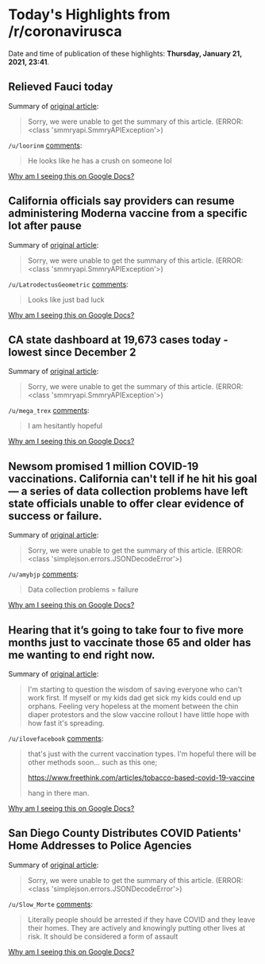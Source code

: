 # Today's Highlights from /r/coronavirusca

Date and time of publication of these highlights: **Thursday, January 21, 2021, 23:41**.

## Relieved Fauci today

Summary of [original article](https://v.redd.it/8veku62h8sc61):

> Sorry, we were unable to get the summary of this article. (ERROR: <class 'smmryapi.SmmryAPIException'>)

`/u/loorinm` [comments](https://www.reddit.com/r/CoronavirusCA/comments/l2cb5y/relieved_fauci_today/):

> He looks like he has a crush on someone lol

[Why am I seeing this on Google Docs?](https://docs.google.com/document/d/1Dc6We63vOXIZsc0op-Bt4abqkYjXzOigalQqFxmvvbM/edit?usp=sharing)

## California officials say providers can resume administering Moderna vaccine from a specific lot after pause

Summary of [original article](https://www.cnn.com/2021/01/21/health/california-moderna-lot-vaccine-resumes-administration/index.html):

> Sorry, we were unable to get the summary of this article. (ERROR: <class 'smmryapi.SmmryAPIException'>)

`/u/LatrodectusGeometric` [comments](https://www.reddit.com/r/CoronavirusCA/comments/l21uzh/california_officials_say_providers_can_resume/):

> Looks like just bad luck

[Why am I seeing this on Google Docs?](https://docs.google.com/document/d/1Dc6We63vOXIZsc0op-Bt4abqkYjXzOigalQqFxmvvbM/edit?usp=sharing)

## CA state dashboard at 19,673 cases today - lowest since December 2

Summary of [original article](https://www.reddit.com/r/CoronavirusCA/comments/l27gfh/ca_state_dashboard_at_19673_cases_today_lowest/):

> Sorry, we were unable to get the summary of this article. (ERROR: <class 'smmryapi.SmmryAPIException'>)

`/u/mega_trex` [comments](https://www.reddit.com/r/CoronavirusCA/comments/l27gfh/ca_state_dashboard_at_19673_cases_today_lowest/):

> I am hesitantly hopeful

[Why am I seeing this on Google Docs?](https://docs.google.com/document/d/1Dc6We63vOXIZsc0op-Bt4abqkYjXzOigalQqFxmvvbM/edit?usp=sharing)

## Newsom promised 1 million COVID-19 vaccinations. California can't tell if he hit his goal — a series of data collection problems have left state officials unable to offer clear evidence of success or failure.

Summary of [original article](https://www.latimes.com/california/story/2021-01-21/california-data-collection-issues-covid-19-vaccinations-in-10-days-gavin-newsom-promise):

> Sorry, we were unable to get the summary of this article. (ERROR: <class 'simplejson.errors.JSONDecodeError'>)

`/u/amybjp` [comments](https://www.reddit.com/r/CoronavirusCA/comments/l28tzv/newsom_promised_1_million_covid19_vaccinations/):

> Data collection problems = failure

[Why am I seeing this on Google Docs?](https://docs.google.com/document/d/1Dc6We63vOXIZsc0op-Bt4abqkYjXzOigalQqFxmvvbM/edit?usp=sharing)

## Hearing that it’s going to take four to five more months just to vaccinate those 65 and older has me wanting to end right now.

Summary of [original article](https://www.reddit.com/r/CoronavirusCA/comments/l2idmv/hearing_that_its_going_to_take_four_to_five_more/):

> I'm starting to question the wisdom of saving everyone who can't work first. If myself or my kids dad get sick my kids could end up orphans. Feeling very hopeless at the moment between the chin diaper protestors and the slow vaccine rollout I have little hope with how fast it's spreading.

`/u/ilovefacebook` [comments](https://www.reddit.com/r/CoronavirusCA/comments/l2idmv/hearing_that_its_going_to_take_four_to_five_more/):

> that's just with the current vaccination types. I'm hopeful there will be other methods soon... such as this one;
> 
> https://www.freethink.com/articles/tobacco-based-covid-19-vaccine
> 
> hang in there man.

[Why am I seeing this on Google Docs?](https://docs.google.com/document/d/1Dc6We63vOXIZsc0op-Bt4abqkYjXzOigalQqFxmvvbM/edit?usp=sharing)

## San Diego County Distributes COVID Patients' Home Addresses to Police Agencies

Summary of [original article](https://www.voiceofsandiego.org/topics/government/county-distributes-covid-patients-addresses-to-police-agencies/):

> Sorry, we were unable to get the summary of this article. (ERROR: <class 'simplejson.errors.JSONDecodeError'>)

`/u/Slow_Morte` [comments](https://www.reddit.com/r/CoronavirusCA/comments/l24ot2/san_diego_county_distributes_covid_patients_home/):

> Literally people should be arrested if they have COVID and they leave their homes. They are actively and knowingly putting other lives at risk. It should be considered a form of assault

[Why am I seeing this on Google Docs?](https://docs.google.com/document/d/1Dc6We63vOXIZsc0op-Bt4abqkYjXzOigalQqFxmvvbM/edit?usp=sharing)

